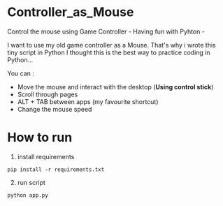 # Controller_as_Mouse
Control the mouse using Game Controller - Having fun with Pyhton -

I want to use my old game controller as a Mouse. That's why i wrote this tiny script in Python
I thought this is the best way to practice coding in Python... 

You can :
* Move the mouse and interact with the desktop (__Using control stick__)
* Scroll through pages
* ALT + TAB between apps (my favourite shortcut)
* Change the mouse speed

# How to run

1. install requirements

`pip install -r requirements.txt`

2. run script

`python app.py`
